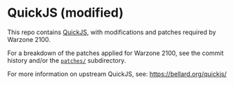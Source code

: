 # QuickJS (modified)

This repo contains [QuickJS](https://github.com/bellard/quickjs), with modifications and patches required by Warzone 2100.

For a breakdown of the patches applied for Warzone 2100, see the commit history and/or the [`patches/`](patches/) subdirectory.

For more information on upstream QuickJS, see:
https://bellard.org/quickjs/
